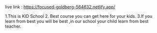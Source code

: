 live link : https://focused-goldberg-564632.netlify.app/

1.This is KID School
2. Best course you can get here for your kids.
3.If you learn from best you will be best ,in our school your child learn from best teacher.